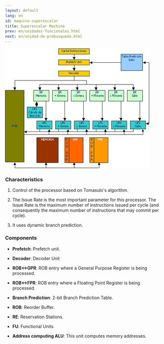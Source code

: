 ```yaml
---
layout: default
lang: en
id: maquina-superescalar
title: Superescalar Machine
prev: en/unidades-funcionales.html
next: en/unidad-de-prebusqueda.html
---
```


![](imgs/bm40.png)

### Characteristics

1. Control of the processor based on Tomasulo's algorithm.

2. The Issue Rate is the most important parameter for this processor. The Issue Rate is the maximum number of instructions issued per cycle (and consequently the maximum number of instructions that may commit per cycle).

3. It uses dynamic branch prediction.


### Components

* **Prefetch**: Prefetch unit.

* **Decoder**: Decoder Unit

* **ROB<->GPR**: ROB entry where a General Purpose Register is being processed.  

* **ROB<->FPR**: ROB entry where a Floating Point Register is being processed. 

* **Branch Prediction**: 2-bit Branch Prediction Table. 

* **ROB**: Reorder Buffer. 

* **RE**: Reservation Stations. 

* **FU**: Functional Units. 

* **Address computing ALU**: This unit computes memory addresses.